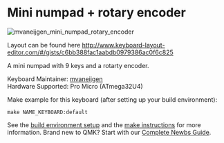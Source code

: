 # Mini numpad + rotary encoder

![mvaneijgen_mini_numpad_rotary_encoder](https://i.imgur.com/VK9GeeQ.jpg)

Layout can be found here http://www.keyboard-layout-editor.com/#/gists/c6bb388fac1aabdb0979386ac0f6c825

A mini numpad with 9 keys and a rotarty encoder.

Keyboard Maintainer: [mvaneijgen](https://github.com/mvaneijgen)  
Hardware Supported: Pro Micro (ATmega32U4)

Make example for this keyboard (after setting up your build environment):

    make NAME_KEYBOARD:default

See the [build environment setup](https://docs.qmk.fm/#/getting_started_build_tools) and the [make instructions](https://docs.qmk.fm/#/getting_started_make_guide) for more information. Brand new to QMK? Start with our [Complete Newbs Guide](https://docs.qmk.fm/#/newbs).
